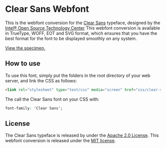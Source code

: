 # Clear Sans Webfont

This is the webfont conversion for the [Clear Sans](https://01.org/clear-sans) typeface, designed by the [Intel® Open Source Technology Center](https://01.org/) This webfont conversion is available in TrueType, WOFF, EOT and SVG format, which ensures that you have the best format for the font to be displayed smoothly on any system.

[View the specimen.](http://resir014.github.io/Clear-Sans-Webfont/)

## How to use

To use this font, simply put the folders in the root directory of your web server, and link the CSS as follows:

```html
<link rel="stylesheet" type="text/css" media="screen" href="css/clear-sans.css" />
```

The call the Clear Sans font on your CSS with:

```css
font-family: 'Clear Sans';
```

## License

The Clear Sans typeface is released by under the [Apache 2.0 License](http://www.apache.org/licenses/LICENSE-2.0.html).
This webfont conversion is released under the [MIT license](https://github.com/resir014/Clear-Sans-Webfont/blob/master/LICENSE).
